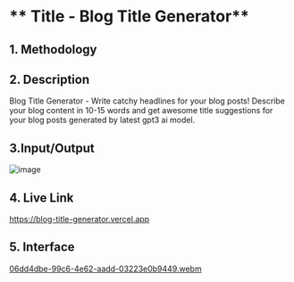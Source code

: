 # ** Title - Blog Title Generator**


## **1. Methodology**


## **2. Description**
Blog Title Generator - Write catchy headlines for your blog posts!
Describe your blog content in 10-15 words and get awesome title suggestions for your blog posts generated by latest gpt3 ai model.

## **3.Input/Output**
![image](https://user-images.githubusercontent.com/56119070/208234953-5426fb58-0c86-49db-9993-7f800337ff05.png)

## **4. Live Link**
https://blog-title-generator.vercel.app

## **5. Interface** 
[06dd4dbe-99c6-4e62-aadd-03223e0b9449.webm](https://user-images.githubusercontent.com/73692009/204501594-28b20d24-4e76-4aa2-bc71-4b4e2d4d73e5.webm)
